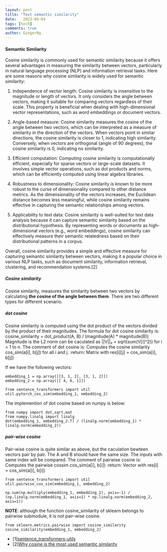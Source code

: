 ```yaml
---
layout: post
title: "Text semantic similarity"
date:   2023-09-04
tags: [tech]
comments: true
author: GingerNg
---
```

#### Semantic Similarity
Cosine similarity is commonly used for semantic similarity because it offers several advantages in measuring the similarity between vectors, particularly in natural language processing (NLP) and information retrieval tasks. Here are some reasons why cosine similarity is widely used for semantic similarity:

1. Independence of vector length: Cosine similarity is insensitive to the magnitude or length of vectors. It only considers the angle between vectors, making it suitable for comparing vectors regardless of their scale. This property is beneficial when dealing with high-dimensional vector representations, such as word embeddings or document vectors.

2. Angle-based measure: Cosine similarity measures the cosine of the angle between two vectors, which can be interpreted as a measure of similarity in the direction of the vectors. When vectors point in similar directions, the cosine similarity is closer to 1, indicating high similarity. Conversely, when vectors are orthogonal (angle of 90 degrees), the cosine similarity is 0, indicating no similarity.

3. Efficient computation: Computing cosine similarity is computationally efficient, especially for sparse vectors or large-scale datasets. It involves simple vector operations, such as dot products and norms, which can be efficiently computed using linear algebra libraries.

4. Robustness to dimensionality: Cosine similarity is known to be more robust to the curse of dimensionality compared to other distance metrics. As the dimensionality of the vectors increases, the Euclidean distance becomes less meaningful, while cosine similarity remains effective in capturing the semantic relationships among vectors.

5. Applicability to text data: Cosine similarity is well-suited for text data analysis because it can capture semantic similarity based on the distributional hypothesis. By representing words or documents as high-dimensional vectors (e.g., word embeddings), cosine similarity can effectively measure their semantic relatedness based on their distributional patterns in a corpus.

Overall, cosine similarity provides a simple and effective measure for capturing semantic similarity between vectors, making it a popular choice in various NLP tasks, such as document similarity, information retrieval, clustering, and recommendation systems.[2]

##### Cosine similarity
Cosine similarity, measures the similarity between two vectors by calculating **the cosine of the angle between them**. There are two different types for different scenario.

##### dot cosine
Cosine similarity is computed using the dot product of the vectors divided by the product of their magnitudes. The formula for dot cosine similarity is:
cosine_similarity = dot_product(A, B) / (magnitude(A) * magnitude(B))
Magnitude is the L2 norm can be caculated as ||V||₂ = sqrt(sum(V[i]^2)) for i = 1 to n.
The comment of dot cosine is:
Computes the cosine similarity cos_sim(a[i], b[j]) for all i and j.
:return: Matrix with res[i][j]  = cos_sim(a[i], b[j])

If we have the following vectors:
```
embedding_1 = np.array([[3, 1, 2], [3, 1, 2]])
embedding_2 = np.array([[ 4, 6, 1]])
```
```
from sentence_transformers import util
util.pytorch_cos_sim(embedding_1, embedding_2)
```
The implemention of dot cosine based on numpy is below:
```
from numpy import dot,sqrt,mat
from numpy.linalg import linalg
dot(embedding_1, embedding_2.T) / (linalg.norm(embedding_1) * linalg.norm(embedding_2))
```
##### pair-wise cosine
Pair-wise cosine is quite similar as above, but the caculation bewteen vectors pair by pair. The A and B should have the same size. The inputs with same index will be compared.
The comment of pairwise cosine is:
Computes the pairwise cossim cos_sim(a[i], b[i])
:return: Vector with res[i] = cos_sim(a[i], b[i])
```
from sentence_transformers import util
util.pairwise_cos_sim(embedding_1, embedding_2)
```
```
np.sum(np.multiply(embedding_1, embedding_2), axis=-1) / (np.linalg.norm(embedding_1, axis=1) * np.linalg.norm(embedding_2, axis=1))
```

**NOTE**: although the function cosine_similarity of sklearn belongs to pairwise submodule, it is not pair-wise cosine.
```
from sklearn.metrics.pairwise import cosine_similarity
cosine_similarity(embedding_1, embedding_2)
```

- [1][sentence_transformers-utils](https://huggingface.co/tasks/sentence-similarity)
- [2][Why cosine is the most used semantic similarity](https://poe.com/s/E2HKIvYrjNf9eGsDhrqG)